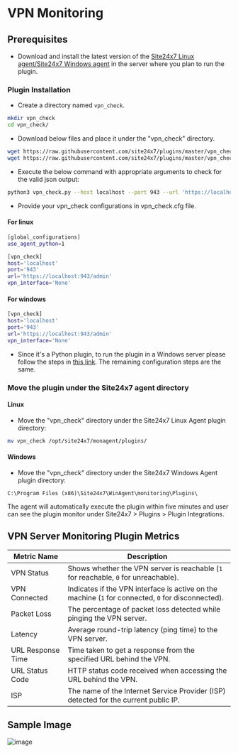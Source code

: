 # VPN Monitoring
                                                                                              
## Prerequisites

- Download and install the latest version of the [Site24x7 Linux agent/Site24x7 Windows agent](https://www.site24x7.com/app/client#/admin/inventory/add-monitor) in the server where you plan to run the plugin.

### Plugin Installation  

- Create a directory named `vpn_check`.
  
```bash
mkdir vpn_check
cd vpn_check/
```
      
- Download below files and place it under the "vpn_check" directory.

```bash
wget https://raw.githubusercontent.com/site24x7/plugins/master/vpn_check/vpn_check.py && sed -i "1s|^.*|#! $(which python3)|" vpn_check.py
wget https://raw.githubusercontent.com/site24x7/plugins/master/vpn_check/vpn_check.cfg
```

- Execute the below command with appropriate arguments to check for the valid json output:

```bash
python3 vpn_check.py --host localhost --port 943 --url 'https://localhost:943/admin' --vpn_interface 'None'
```

- Provide your vpn_check configurations in vpn_check.cfg file.

#### For linux

```bash
[global_configurations]
use_agent_python=1

[vpn_check]
host='localhost'
port='943'
url='https://localhost:943/admin'
vpn_interface='None'
```

#### For windows

```bash
[vpn_check]
host='localhost'
port='943'
url='https://localhost:943/admin'
vpn_interface='None'
```

- Since it's a Python plugin, to run the plugin in a Windows server please follow the steps in [this link](https://support.site24x7.com/portal/en/kb/articles/run-python-plugin-scripts-in-windows-servers). The remaining configuration steps are the same.

### Move the plugin under the Site24x7 agent directory

#### Linux

- Move the "vpn_check" directory under the Site24x7 Linux Agent plugin directory: 

```bash
mv vpn_check /opt/site24x7/monagent/plugins/
```
		
#### Windows

- Move the "vpn_check" directory under the Site24x7 Windows Agent plugin directory:

```
C:\Program Files (x86)\Site24x7\WinAgent\monitoring\Plugins\
```
The agent will automatically execute the plugin within five minutes and user can see the plugin monitor under Site24x7 > Plugins > Plugin Integrations.

## VPN Server Monitoring Plugin Metrics

| **Metric Name**       | **Description**                                                                 |
|------------------------|---------------------------------------------------------------------------------|
| VPN Status             | Shows whether the VPN server is reachable (`1` for reachable, `0` for unreachable). |
| VPN Connected          | Indicates if the VPN interface is active on the machine (`1` for connected, `0` for disconnected). |
| Packet Loss            | The percentage of packet loss detected while pinging the VPN server.            |
| Latency                | Average round-trip latency (ping time) to the VPN server. |
| URL Response Time      | Time taken to get a response from the specified URL behind the VPN. |
| URL Status Code        | HTTP status code received when accessing the URL behind the VPN.               |
| ISP                    | The name of the Internet Service Provider (ISP) detected for the current public IP. |

## Sample Image
![image](https://github.com/user-attachments/assets/53e207bf-281a-4f9c-acfa-25b520e7ef86)
